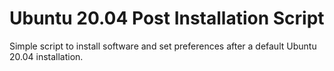 # Ubuntu 20.04 Post Installation Script

Simple script to install software and set preferences after a default Ubuntu 20.04 installation.

